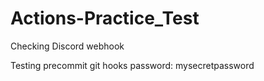 # Actions-Practice_Test

Checking Discord webhook

Testing precommit git hooks
password: mysecretpassword
